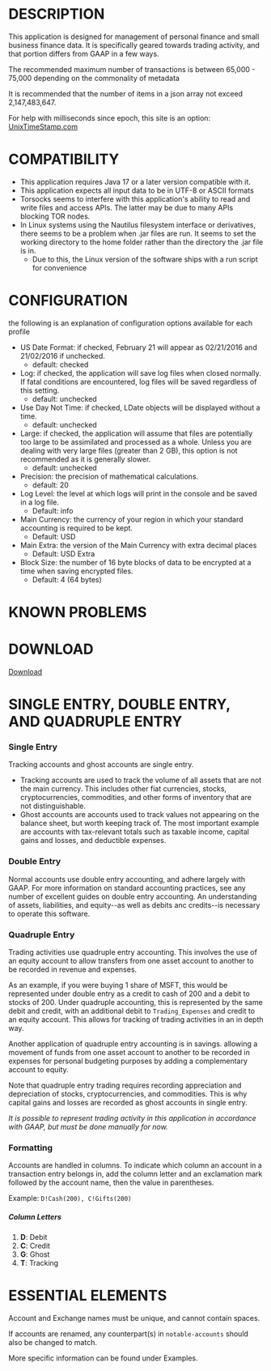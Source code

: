 # DESCRIPTION
This application is designed for management of personal finance and small business finance data.  It is specifically geared towards trading activity, and that portion differs from GAAP in a few ways.

The recommended maximum number of transactions is between 65,000 - 75,000 depending on the commonality of metadata

It is recommended that the number of items in a json array not exceed 2,147,483,647.

For help with milliseconds since epoch, this site is an option: [UnixTimeStamp.com](https://www.unixtimestamp.com/)

# COMPATIBILITY
* This application requires Java 17 or a later version compatible with it.
* This application expects all input data to be in UTF-8 or ASCII formats
* Torsocks seems to interfere with this application's ability to read and write files and access APIs.  The latter may be due to many APIs blocking TOR nodes.
* In Linux systems using the Nautilus filesystem interface or derivatives, there seems to be a problem when .jar files are run.  It seems to set the working directory to the home folder rather than the directory the .jar file is in.
  * Due to this, the Linux version of the software ships with a run script for convenience

# CONFIGURATION
the following is an explanation of configuration options available for each profile
* US Date Format: if checked, February 21 will appear as 02/21/2016 and 21/02/2016 if unchecked.
  * default: checked
* Log: if checked, the application will save log files when closed normally.  If fatal conditions are encountered, log files will be saved regardless of this setting.
  * default: unchecked
* Use Day Not Time: if checked, LDate objects will be displayed without a time.
  * default: unchecked
* Large: if checked, the application will assume that files are potentially too large to be assimilated and processed as a whole.  Unless you are dealing with very large files (greater than 2 GB), this option is not recommended as it is generally slower.
  * default: unchecked
* Precision: the precision of mathematical calculations.
  * default: 20
* Log Level: the level at which logs will print in the console and be saved in a log file.
  * Default: info
* Main Currency: the currency of your region in which your standard accounting is required to be kept.
  * Default: USD
* Main Extra: the version of the Main Currency with extra decimal places
  * Default: USD Extra
* Block Size: the number of 16 byte blocks of data to be encrypted at a time when saving encrypted files.
  * Default: 4 (64 bytes)

# KNOWN PROBLEMS

# DOWNLOAD
[Download](https://github.com/DonnyMatchen/DendroFinance/releases)

# SINGLE ENTRY, DOUBLE ENTRY, AND QUADRUPLE ENTRY
### Single Entry
Tracking accounts and ghost accounts are single entry.
* Tracking accounts are used to track the volume of all assets that are not the main currency.  This includes other fiat currencies, stocks, cryptocurrencies, commodities, and other forms of inventory that are not distinguishable.
* Ghost accounts are accounts used to track values not appearing on the balance sheet, but worth keeping track of.  The most important example are accounts with tax-relevant totals such as taxable income, capital gains and losses, and deductible expenses.

### Double Entry
Normal accounts use double entry accounting, and adhere largely with GAAP.  For more information on standard accounting practices, see any number of excellent guides on double entry accounting.  An understanding of assets, liabilities, and equity--as well as debits anc credits--is necessary to operate this software.

### Quadruple Entry
Trading activities use quadruple entry accounting.  This involves the use of an equity account to allow transfers from one asset account to another to be recorded in revenue and expenses.

As an example, if you were buying 1 share of MSFT, this would be represented under double entry as a credit to cash of 200 and a debit to stocks of 200.  Under quadruple accounting, this is represented by the same debit and credit, with an additional debit to `Trading_Expenses` and credit to an equity account.  This allows for tracking of trading activities in an in depth way.

Another application of quadruple entry accounting is in savings. allowing a movement of funds from one asset account to another to be recorded in expenses for personal budgeting purposes by adding a complementary account to equity.

Note that quadruple entry trading requires recording appreciation and depreciation of stocks, cryptocurrencies, and commodities.  This is why capital gains and losses are recorded as ghost accounts in single entry.

*It is possible to represent trading activity in this application in accordance with GAAP, but must be done manually for now.*

### Formatting
Accounts are handled in columns.  To indicate which column an account in a transaction entry belongs in, add the column letter and an exclamation mark followed by the account name, then the value in parentheses.

Example:
`D!Cash(200), C!Gifts(200)`

##### Column Letters
1. **D**: Debit
2. **C**: Credit
3. **G**: Ghost
4. **T**: Tracking

# ESSENTIAL ELEMENTS
Account and Exchange names must be unique, and cannot contain spaces.

If accounts are renamed, any counterpart(s) in `notable-accounts` should also be changed to match.

More specific information can be found under Examples.